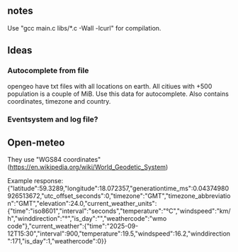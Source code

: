 ## notes
Use "gcc main.c libs/*.c  -Wall -lcurl" for compilation.


## Ideas
### Autocomplete from file
opengeo have txt files with all locations on earth. All citiues with +500 population is a couple of MiB. Use this data for autocomplete. Also contains coordinates, timezone and country.

### Eventsystem and log file?

## Open-meteo
They use "WGS84 coordinates" (https://en.wikipedia.org/wiki/World_Geodetic_System)

Example response:
{"latitude":59.3289,"longitude":18.072357,"generationtime_ms":0.04374980926513672,"utc_offset_seconds":0,"timezone":"GMT","timezone_abbreviation":"GMT","elevation":24.0,"current_weather_units":{"time":"iso8601","interval":"seconds","temperature":"°C","windspeed":"km/h","winddirection":"°","is_day":"","weathercode":"wmo code"},"current_weather":{"time":"2025-09-12T15:30","interval":900,"temperature":19.5,"windspeed":16.2,"winddirection":171,"is_day":1,"weathercode":0}}